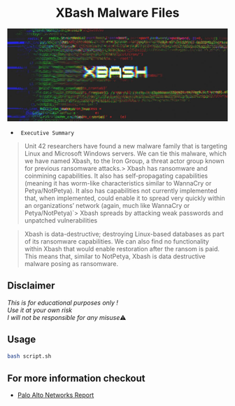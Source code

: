 <h1 align="center">XBash Malware Files
</h1>
</ br>
<img src="logo.jpg"><br>




* ` Executive Summary`
> Unit 42 researchers have found a new malware family that is targeting Linux and Microsoft Windows servers. We can tie this malware, which we have named Xbash, to the Iron Group, a threat actor group known for previous ransomware attacks.> Xbash has ransomware and coinmining capabilities. It also has self-propagating capabilities (meaning it has worm-like characteristics similar to WannaCry or Petya/NotPetya). It also has capabilities not currently implemented that, when implemented, could enable it to spread very quickly within an organizations’ network (again, much like WannaCry or Petya/NotPetya)`> Xbash spreads by attacking weak passwords and unpatched vulnerabilities

> Xbash is data-destructive; destroying Linux-based databases as part of its ransomware capabilities. We can also find no functionality within Xbash that would enable restoration after the ransom is paid. This means that, similar to NotPetya, Xbash is data destructive malware posing as ransomware.

## Disclaimer
*This is for educational purposes only !*<br>
_Use it at your own risk_<br>
*I will not be responsible for any misuse*⚠️

## Usage 
```sh
bash script.sh 

```

## For more information checkout
* [Palo Alto Networks Report](https://researchcenter.paloaltonetworks.com/2018/09/unit42-xbash-combines-botnet-ransomware-coinmining-worm-targets-linux-windows/)

